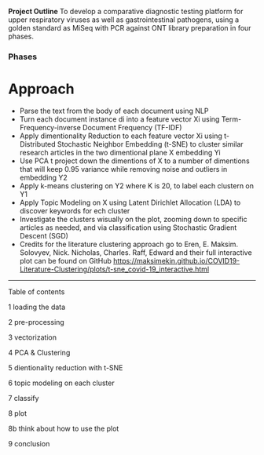 
**Project Outline**
To develop a comparative diagnostic testing platform for upper respiratory viruses as well as gastrointestinal pathogens, using a golden standard as MiSeq with PCR against ONT library preparation in four phases.
### Phases ###



# Approach

- Parse the text from the body of each document using NLP
- Turn each document instance di into a feature vector Xi using Term-Frequency-inverse Document Frequency (TF-IDF)
- Apply dimentionality Reduction to each feature vector Xi using t-Distributed Stochastic Neighbor Embedding (t-SNE) to cluster similar research articles in the two dimentional plane X embedding Yi
- Use PCA t project down the dimentions of X to a number of dimentions that will keep 0.95 variance while removing noise and outliers in embedding Y2
- Apply k-means clustering on Y2 where K is 20, to label each clustern on Y1
- Apply Topic Modeling on X using Latent Dirichlet Allocation (LDA) to discover keywords for ech cluster
- Investigate the clusters wisually on the plot, zooming down to specific articles as needed, and via classification using Stochastic Gradient Descent (SGD)
- Credits for the literature clustering approach go to Eren, E. Maksim. Solovyev, Nick. Nicholas, Charles. Raff, Edward and their full interactive plot can be found on GitHub https://maksimekin.github.io/COVID19-Literature-Clustering/plots/t-sne_covid-19_interactive.html
-----------------------------------
Table of contents


1 loading the data

2 pre-processing

3 vectorization

4 PCA & Clustering

5 dientionality reduction with t-SNE

6 topic modeling on each cluster

7 classify

8 plot

8b think about how to use the plot

9 conclusion
